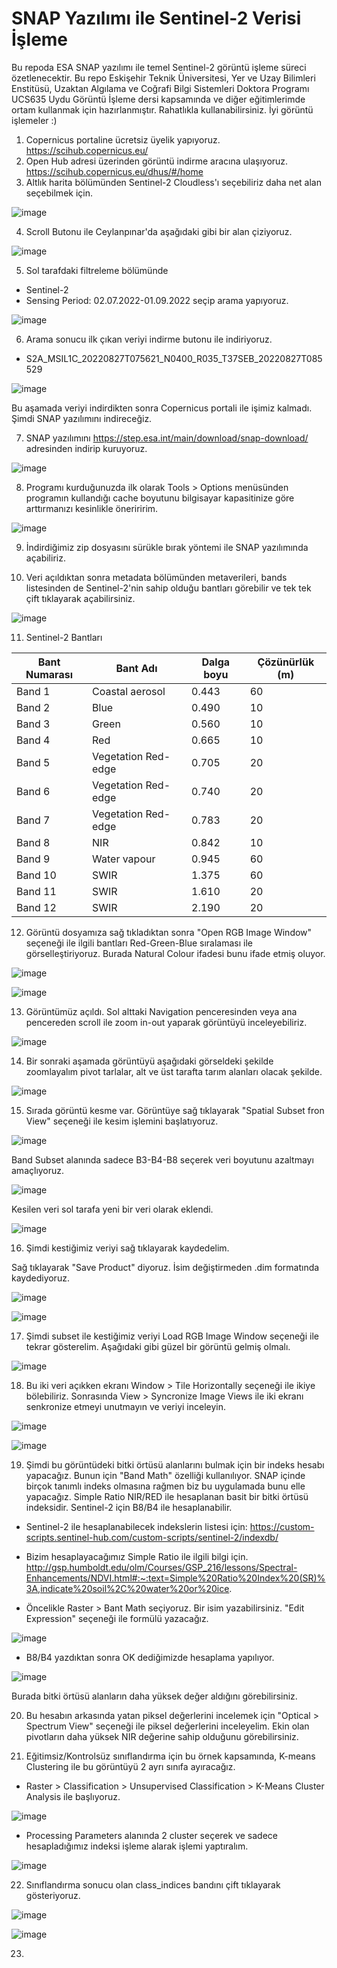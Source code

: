 # SNAP Yazılımı ile Sentinel-2 Verisi İşleme
Bu repoda ESA SNAP yazılımı ile temel Sentinel-2 görüntü işleme süreci özetlenecektir. Bu repo Eskişehir Teknik Üniversitesi, Yer ve Uzay Bilimleri Enstitüsü, Uzaktan Algılama ve Coğrafi Bilgi Sistemleri Doktora Programı UCS635 Uydu Görüntü İşleme dersi kapsamında ve diğer eğitimlerimde ortam kullanmak için hazırlanmıştır. Rahatlıkla kullanabilirsiniz. İyi görüntü işlemeler :)

1. Copernicus portaline ücretsiz üyelik yapıyoruz. https://scihub.copernicus.eu/
2. Open Hub adresi üzerinden görüntü indirme aracına ulaşıyoruz. https://scihub.copernicus.eu/dhus/#/home
3. Altlık harita bölümünden Sentinel-2 Cloudless'ı seçebiliriz daha net alan seçebilmek için.

![image](https://user-images.githubusercontent.com/3392893/222094237-b111355b-ecfd-4d0c-8657-9da5a518f62e.png)

4. Scroll Butonu ile Ceylanpınar'da aşağıdaki gibi bir alan çiziyoruz.

![image](https://user-images.githubusercontent.com/3392893/222129341-9c29ebe0-09d8-419c-b37f-e1127aab8b7e.png)

5. Sol tarafdaki filtreleme bölümünde 
* Sentinel-2
* Sensing Period: 02.07.2022-01.09.2022 seçip arama yapıyoruz.

![image](https://user-images.githubusercontent.com/3392893/222095320-2dedd08c-b96b-4e8b-8b59-b103d6ca4c88.png)

6. Arama sonucu ilk çıkan veriyi indirme butonu ile indiriyoruz. 
* S2A_MSIL1C_20220827T075621_N0400_R035_T37SEB_20220827T085529

![image](https://user-images.githubusercontent.com/3392893/222095534-88b795bf-73f8-46f6-83ae-3f4a50395f5f.png)
 
Bu aşamada veriyi indirdikten sonra Copernicus portali ile işimiz kalmadı. Şimdi SNAP yazılımını indireceğiz.

7. SNAP yazılımını https://step.esa.int/main/download/snap-download/ adresinden indirip kuruyoruz.

![image](https://user-images.githubusercontent.com/3392893/222097296-f1b7a7e4-8bb4-409a-b63e-87c4346b7190.png)

8. Programı kurduğunuzda ilk olarak Tools > Options menüsünden programın kullandığı cache boyutunu bilgisayar kapasitinize göre arttırmanızı kesinlikle öneriririm. 

![image](https://user-images.githubusercontent.com/3392893/222098279-bf4277ff-15e2-4858-a8d2-60d2a821c6fe.png)

9. İndirdiğimiz zip dosyasını sürükle bırak yöntemi ile SNAP yazılımında açabiliriz.

10. Veri açıldıktan sonra metadata bölümünden metaverileri, bands listesinden de Sentinel-2'nin sahip olduğu bantları görebilir ve tek tek çift tıklayarak açabilirsiniz.

![image](https://user-images.githubusercontent.com/3392893/222108022-30650492-dd2a-4a56-9e15-0d439ac9c992.png)

11. Sentinel-2 Bantları

| Bant   Numarası | Bant Adı            | Dalga boyu | Çözünürlük (m) |
|-----------------|---------------------|------------|------------|
| Band 1          | Coastal aerosol     | 0.443      | 60         |
| Band 2          | Blue                | 0.490      | 10         |
| Band 3          | Green               | 0.560      | 10         |
| Band 4          | Red                 | 0.665      | 10         |
| Band 5          | Vegetation Red-edge | 0.705      | 20         |
| Band 6          | Vegetation Red-edge | 0.740      | 20         |
| Band 7          | Vegetation Red-edge | 0.783      | 20         |
| Band 8          | NIR                 | 0.842      | 10         |
| Band 9          | Water vapour        | 0.945      | 60         |
| Band 10         | SWIR                | 1.375      | 60         |
| Band 11         | SWIR                | 1.610      | 20         |
| Band 12         | SWIR                | 2.190      | 20         |

12. Görüntü dosyamıza sağ tıkladıktan sonra "Open RGB Image Window" seçeneği ile ilgili bantları Red-Green-Blue sıralaması ile görselleştiriyoruz. Burada Natural Colour ifadesi bunu ifade etmiş oluyor. 

![image](https://user-images.githubusercontent.com/3392893/222120435-21bd6c98-7257-4916-a583-47d7f46ee088.png)

![image](https://user-images.githubusercontent.com/3392893/222120585-2e9bc8b6-14a8-4351-94fa-626fa92d267b.png)

13. Görüntümüz açıldı. Sol alttaki Navigation penceresinden veya ana pencereden scroll ile zoom in-out yaparak görüntüyü inceleyebiliriz.

![image](https://user-images.githubusercontent.com/3392893/222120908-0dff7340-712b-4d32-a4df-48255affe881.png)

14. Bir sonraki aşamada görüntüyü aşağıdaki görseldeki şekilde zoomlayalım pivot tarlalar, alt ve üst tarafta tarım alanları olacak şekilde.

![image](https://user-images.githubusercontent.com/3392893/222121248-3381a4ad-f66b-4a60-ad12-49520d933d23.png)

15. Sırada görüntü kesme var. Görüntüye sağ tıklayarak "Spatial Subset fron View" seçeneği ile kesim işlemini başlatıyoruz.

![image](https://user-images.githubusercontent.com/3392893/222126050-d515dcc6-e64e-43f8-8232-3444c83d7527.png)

Band Subset alanında sadece B3-B4-B8 seçerek veri boyutunu azaltmayı amaçlıyoruz. 

![image](https://user-images.githubusercontent.com/3392893/222122732-f6a3d273-4177-4a67-8839-50a1184c9a56.png)

Kesilen veri sol tarafa yeni bir veri olarak eklendi.

![image](https://user-images.githubusercontent.com/3392893/222124300-02ce00f2-2a5e-4544-840d-77f2adbba0da.png)

16. Şimdi kestiğimiz veriyi sağ tıklayarak kaydedelim. 

Sağ tıklayarak "Save Product" diyoruz. İsim değiştirmeden .dim formatında kaydediyoruz. 

![image](https://user-images.githubusercontent.com/3392893/222124541-62f9d007-cb5f-4232-83f0-2ce5000a5c4e.png)

![image](https://user-images.githubusercontent.com/3392893/222124675-5ba31cc4-bb76-4d05-8666-a94a56edc664.png)

17. Şimdi subset ile kestiğimiz veriyi Load RGB Image Window seçeneği ile tekrar gösterelim. Aşağıdaki gibi güzel bir görüntü gelmiş olmalı.

![image](https://user-images.githubusercontent.com/3392893/222126477-e6f856e9-016d-45c7-a496-65bc5d9c48e8.png)

18. Bu iki veri açıkken ekranı Window > Tile Horizontally seçeneği ile ikiye bölebiliriz. Sonrasında View > Syncronize Image Views ile iki ekranı senkronize etmeyi unutmayın ve veriyi inceleyin. 

![image](https://user-images.githubusercontent.com/3392893/222133103-be31f4a4-18ac-41e4-9f50-6b651f15c259.png)

![image](https://user-images.githubusercontent.com/3392893/222132937-7cccec99-4f8e-496d-84cf-e89f2da2fa37.png)

19. Şimdi bu görüntüdeki bitki örtüsü alanlarını bulmak için bir indeks hesabı yapacağız. Bunun için "Band Math" özelliği kullanılıyor. SNAP içinde birçok tanımlı indeks olmasına rağmen biz bu uygulamada bunu elle yapacağız. Simple Ratio NIR/RED ile hesaplanan basit bir bitki örtüsü indeksidir. Sentinel-2 için B8/B4 ile hesaplanabilir. 

* Sentinel-2 ile hesaplanabilecek indekslerin listesi için: https://custom-scripts.sentinel-hub.com/custom-scripts/sentinel-2/indexdb/
* Bizim hesaplayacağımız Simple Ratio ile ilgili bilgi için. http://gsp.humboldt.edu/olm/Courses/GSP_216/lessons/Spectral-Enhancements/NDVI.html#:~:text=Simple%20Ratio%20Index%20(SR)%3A,indicate%20soil%2C%20water%20or%20ice.

* Öncelikle Raster > Bant Math seçiyoruz. Bir isim yazabilirsiniz. "Edit Expression" seçeneği ile formülü yazacağız.

![image](https://user-images.githubusercontent.com/3392893/222135201-30d517ce-66e3-423c-bc96-081f1d0817f0.png)

* B8/B4 yazdıktan sonra OK dediğimizde hesaplama yapılıyor. 

![image](https://user-images.githubusercontent.com/3392893/222135398-fe440344-aa02-43d6-b4c8-5b927b117b1e.png)

Burada bitki örtüsü alanların daha yüksek değer aldığını görebilirsiniz. 

20. Bu hesabın arkasında yatan piksel değerlerini incelemek için "Optical > Spectrum View" seçeneği ile piksel değerlerini inceleyelim. Ekin olan pivotların daha yüksek NIR değerine sahip olduğunu görebilirsiniz. 

21. Eğitimsiz/Kontrolsüz sınıflandırma için bu örnek kapsamında, K-means Clustering ile bu görüntüyü 2 ayrı sınıfa ayıracağız. 

* Raster > Classification > Unsupervised Classification > K-Means Cluster Analysis ile başlıyoruz. 

![image](https://user-images.githubusercontent.com/3392893/222136523-e68782a9-e2f1-4145-8d90-adf001e0d692.png)

* Processing Parameters alanında 2 cluster seçerek ve sadece hesapladığımız indeksi işleme alarak işlemi yaptıralım. 

![image](https://user-images.githubusercontent.com/3392893/222137046-ad8785bb-90d5-4ffa-bd60-60198ffbf13f.png)

22. Sınıflandırma sonucu olan class_indices bandını çift tıklayarak gösteriyoruz.

![image](https://user-images.githubusercontent.com/3392893/222140666-927bf30e-23bf-42ee-a0b0-fd5d63e7e545.png)

![image](https://user-images.githubusercontent.com/3392893/222140715-baf34270-16e5-4b19-9310-47231dca9196.png)

23. 





